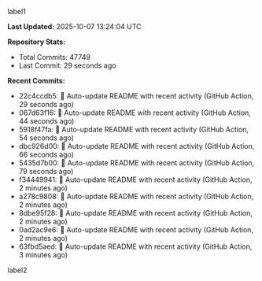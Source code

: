 
label1 
<!-- ACTIVITY_START -->
**Last Updated:** 2025-10-07 13:24:04 UTC

**Repository Stats:**
- Total Commits: 47749
- Last Commit: 29 seconds ago

**Recent Commits:**
- 22c4ccdb5: 🤖 Auto-update README with recent activity (GitHub Action, 29 seconds ago)
- 067d63f16: 🤖 Auto-update README with recent activity (GitHub Action, 44 seconds ago)
- 5918f47fa: 🤖 Auto-update README with recent activity (GitHub Action, 54 seconds ago)
- dbc926d00: 🤖 Auto-update README with recent activity (GitHub Action, 66 seconds ago)
- 5435d7b00: 🤖 Auto-update README with recent activity (GitHub Action, 79 seconds ago)
- f34449941: 🤖 Auto-update README with recent activity (GitHub Action, 2 minutes ago)
- a278c9808: 🤖 Auto-update README with recent activity (GitHub Action, 2 minutes ago)
- 8dbe95f28: 🤖 Auto-update README with recent activity (GitHub Action, 2 minutes ago)
- 0ad2ac9e6: 🤖 Auto-update README with recent activity (GitHub Action, 2 minutes ago)
- 63fbd5aed: 🤖 Auto-update README with recent activity (GitHub Action, 3 minutes ago)
<!-- ACTIVITY_END -->

label2

